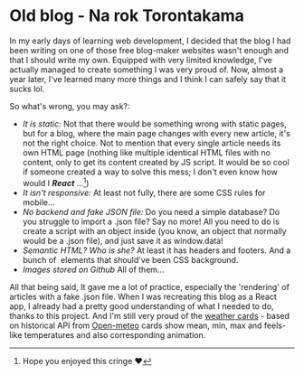 # Old blog - Na rok Torontakama

In my early days of learning web development, I decided that the blog I had been writing on one of those free blog-maker websites wasn't enough and that I should write my own. Equipped with very limited knowledge, I've actually managed to create something I was very proud of. Now, almost a year later, I've learned many more things and I think I can safely say that it sucks lol. 

So what's wrong, you may ask?: 
 * _It is static:_ Not that there would be something wrong with static pages, but for a blog, where the main page changes with every new article, it's not the right choice. Not to mention that every single article needs its own HTML page (nothing like multiple identical HTML files with no content, only to get its content created by JS script. It would be so cool if someone created a way to solve this mess; I don't even know how would I ***React*** ...[^1])
 * _It isn't responsive:_ At least not fully, there are some CSS rules for mobile...
 * _No backend and fake JSON file:_ Do you need a simple database? Do you struggle to import a .json file? Say no more! All you need to do is create a script with an object inside (you know, an object that normally would be a .json file), and just save it as window.data!
 * _Semantic HTML? Who is she?_ At least it has headers and footers. And a bunch of <img> elements that should've been CSS background.
 * _Images stored on Github_ All of them...

All that being said, It gave me a lot of practice, especially the 'rendering' of articles with a fake .json file. When I was recreating this blog as a React app, I already had a pretty good understanding of what I needed to do, thanks to this project. And I'm still very proud of the [weather cards](https://codepen.io/zuzOup/pen/LYvQybW) - based on historical API from [Open-meteo](https://open-meteo.com/) cards show mean, min, max and feels-like temperatures and also corresponding animation. 

[^1]: Hope you enjoyed this cringe ♥










